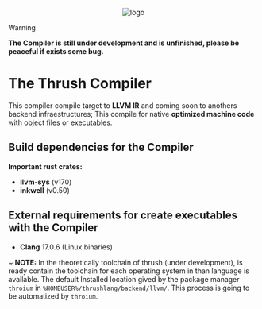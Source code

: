 <p align="center">
  <img src= "https://github.com/thrushlang/thrushc/blob/master/assets/thrush.png" alt= "logo" style= "width: 2hv; height: 2hv;"> </img>
</p>

> [!WARNING]  
> **The Compiler is still under development and is unfinished, please be peaceful if exists some bug.**

# The Thrush Compiler 

This compiler compile target to **LLVM IR** and coming soon to anothers backend infraestructures; This compile for native **optimized machine code** with object files or executables.

## Build dependencies for the Compiler 

**Important rust crates:**

- **llvm-sys** (v170)
- **inkwell** (v0.50)
  
## External requirements for create executables with the Compiler

- **Clang** 17.0.6 (Linux binaries)

~ **NOTE:** In the theoretically toolchain of thrush (under development), is ready contain the toolchain for each operating system in than language is available. The default Installed location gived by the package manager `throium` in `%HOMEUSER%/thrushlang/backend/llvm/`. This process is going to be automatized by `throium`.
